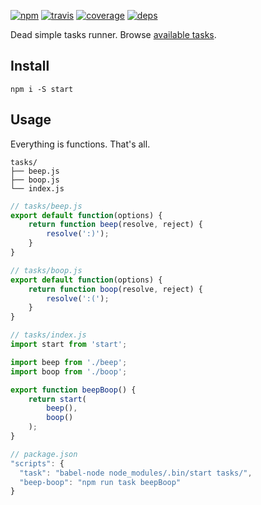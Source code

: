 [![npm](https://img.shields.io/npm/v/start.svg?style=flat-square)](https://www.npmjs.com/package/start)
[![travis](http://img.shields.io/travis/start-runner/start.svg?style=flat-square)](https://travis-ci.org/start-runner/start)
[![coverage](https://img.shields.io/codecov/c/github/start-runner/start.svg?style=flat-square)](https://codecov.io/github/start-runner/start)
[![deps](https://img.shields.io/gemnasium/start-runner/start.svg?style=flat-square)](https://gemnasium.com/start-runner/start)

Dead simple tasks runner. Browse [available tasks](https://www.npmjs.com/browse/keyword/start-task).

## Install

```
npm i -S start
```

## Usage

Everything is functions. That's all.

```
tasks/
├── beep.js
├── boop.js
└── index.js
```

```js
// tasks/beep.js
export default function(options) {
    return function beep(resolve, reject) {
        resolve(':)');
    }
}
```

```js
// tasks/boop.js
export default function(options) {
    return function boop(resolve, reject) {
        resolve(':(');
    }
}
```

```js
// tasks/index.js
import start from 'start';

import beep from './beep';
import boop from './boop';

export function beepBoop() {
    return start(
        beep(),
        boop()
    );
}
```

```js
// package.json
"scripts": {
  "task": "babel-node node_modules/.bin/start tasks/",
  "beep-boop": "npm run task beepBoop"
}
```

